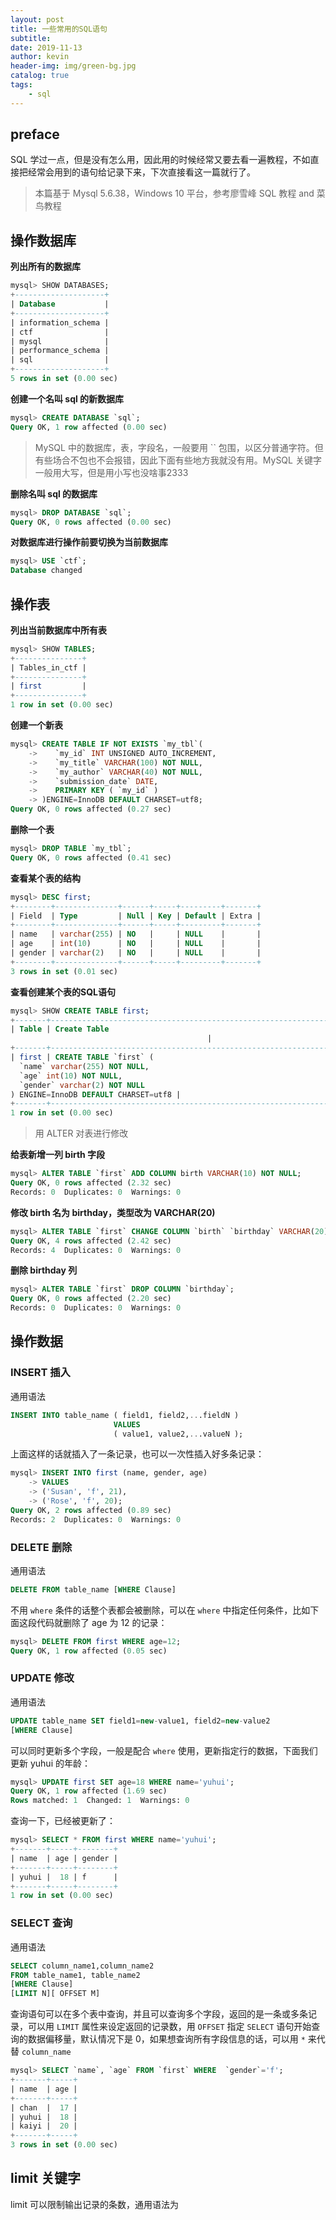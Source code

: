 ```yaml
---
layout: post
title: 一些常用的SQL语句
subtitle:
date: 2019-11-13
author: kevin
header-img: img/green-bg.jpg
catalog: true
tags:
    - sql
---
```






## preface



SQL 学过一点，但是没有怎么用，因此用的时候经常又要去看一遍教程，不如直接把经常会用到的语句给记录下来，下次直接看这一篇就行了。



>  本篇基于 Mysql 5.6.38，Windows 10 平台，参考廖雪峰 SQL 教程 and 菜鸟教程



## 操作数据库



**列出所有的数据库**

```SQL
mysql> SHOW DATABASES;
+--------------------+ 
| Database           |
+--------------------+
| information_schema | 
| ctf                |
| mysql              |
| performance_schema | 
| sql                |
+--------------------+
5 rows in set (0.00 sec)
```



**创建一个名叫 sql 的新数据库**

```sql
mysql> CREATE DATABASE `sql`;
Query OK, 1 row affected (0.00 sec) 
```



> MySQL 中的数据库，表，字段名，一般要用 `` 包围，以区分普通字符。但有些场合不包也不会报错，因此下面有些地方我就没有用。MySQL 关键字一般用大写，但是用小写也没啥事2333



**删除名叫 sql 的数据库**

```SQL
mysql> DROP DATABASE `sql`;
Query OK, 0 rows affected (0.00 sec) 
```



**对数据库进行操作前要切换为当前数据库**

```sql
mysql> USE `ctf`; 
Database changed 
```



## 操作表



**列出当前数据库中所有表**

```sql
mysql> SHOW TABLES;
+---------------+ 
| Tables_in_ctf |
+---------------+
| first         |
+---------------+ 
1 row in set (0.00 sec)
```



**创建一个新表**

```sql
mysql> CREATE TABLE IF NOT EXISTS `my_tbl`( 
    ->    `my_id` INT UNSIGNED AUTO_INCREMENT, 
    ->    `my_title` VARCHAR(100) NOT NULL,
    ->    `my_author` VARCHAR(40) NOT NULL, 
    ->    `submission_date` DATE,
    ->    PRIMARY KEY ( `my_id` )
    -> )ENGINE=InnoDB DEFAULT CHARSET=utf8;
Query OK, 0 rows affected (0.27 sec) 
```



**删除一个表**

```sql
mysql> DROP TABLE `my_tbl`; 
Query OK, 0 rows affected (0.41 sec) 
```



**查看某个表的结构**

```sql
mysql> DESC first;
+--------+--------------+------+-----+---------+-------+ 
| Field  | Type         | Null | Key | Default | Extra |
+--------+--------------+------+-----+---------+-------+
| name   | varchar(255) | NO   |     | NULL    |       | 
| age    | int(10)      | NO   |     | NULL    |       | 
| gender | varchar(2)   | NO   |     | NULL    |       |
+--------+--------------+------+-----+---------+-------+
3 rows in set (0.01 sec) 
```



**查看创建某个表的SQL语句**

```sql
mysql> SHOW CREATE TABLE first;
+-------+------------------------------------------------------------------------------------------------------------------------------------------------------+
| Table | Create Table
                                            |
+-------+------------------------------------------------------------------------------------------------------------------------------------------------------+
| first | CREATE TABLE `first` ( 
  `name` varchar(255) NOT NULL,
  `age` int(10) NOT NULL, 
  `gender` varchar(2) NOT NULL
) ENGINE=InnoDB DEFAULT CHARSET=utf8 |
+-------+------------------------------------------------------------------------------------------------------------------------------------------------------+
1 row in set (0.00 sec)
```



>  用 ALTER 对表进行修改



**给表新增一列 birth 字段**

```sql
mysql> ALTER TABLE `first` ADD COLUMN birth VARCHAR(10) NOT NULL; 
Query OK, 0 rows affected (2.32 sec) 
Records: 0  Duplicates: 0  Warnings: 0
```



**修改 birth 名为 birthday，类型改为 VARCHAR(20)**

```sql
mysql> ALTER TABLE `first` CHANGE COLUMN `birth` `birthday` VARCHAR(20) NOT NULL; 
Query OK, 4 rows affected (2.42 sec) 
Records: 4  Duplicates: 0  Warnings: 0
```



**删除 birthday 列**

```sql
mysql> ALTER TABLE `first` DROP COLUMN `birthday`; 
Query OK, 0 rows affected (2.20 sec) 
Records: 0  Duplicates: 0  Warnings: 0
```





## 操作数据



### INSERT 插入



通用语法

```sql
INSERT INTO table_name ( field1, field2,...fieldN )
                       VALUES
                       ( value1, value2,...valueN );
```



上面这样的话就插入了一条记录，也可以一次性插入好多条记录：

```sql
mysql> INSERT INTO first (name, gender, age) 
    -> VALUES 
    -> ('Susan', 'f', 21),
    -> ('Rose', 'f', 20);
Query OK, 2 rows affected (0.89 sec) 
Records: 2  Duplicates: 0  Warnings: 0
```



### DELETE 删除



通用语法

```sql
DELETE FROM table_name [WHERE Clause]
```



不用 `where`  条件的话整个表都会被删除，可以在 `where` 中指定任何条件，比如下面这段代码就删除了 age 为 12 的记录：

```sql
mysql> DELETE FROM first WHERE age=12;
Query OK, 1 row affected (0.05 sec) 
```



### UPDATE 修改



通用语法

```sql
UPDATE table_name SET field1=new-value1, field2=new-value2
[WHERE Clause]
```



可以同时更新多个字段，一般是配合 `where` 使用，更新指定行的数据，下面我们更新 yuhui 的年龄：

```sql
mysql> UPDATE first SET age=18 WHERE name='yuhui';
Query OK, 1 row affected (1.69 sec) 
Rows matched: 1  Changed: 1  Warnings: 0
```



查询一下，已经被更新了：

```sql
mysql> SELECT * FROM first WHERE name='yuhui';     
+-------+-----+--------+ 
| name  | age | gender |
+-------+-----+--------+
| yuhui |  18 | f      |
+-------+-----+--------+
1 row in set (0.00 sec) 
```



### SELECT 查询



通用语法

```sql
SELECT column_name1,column_name2
FROM table_name1, table_name2
[WHERE Clause]
[LIMIT N][ OFFSET M]
```



查询语句可以在多个表中查询，并且可以查询多个字段，返回的是一条或多条记录，可以用 `LIMIT` 属性来设定返回的记录数，用 `OFFSET` 指定 `SELECT` 语句开始查询的数据偏移量，默认情况下是 0，如果想查询所有字段信息的话，可以用 `*` 来代替 `column_name`



```sql
mysql> SELECT `name`, `age` FROM `first` WHERE  `gender`='f';
+-------+-----+ 
| name  | age |
+-------+-----+
| chan  |  17 |
| yuhui |  18 |
| kaiyi |  20 | 
+-------+-----+
3 rows in set (0.00 sec)
```



## limit 关键字



limit 可以限制输出记录的条数，通用语法为